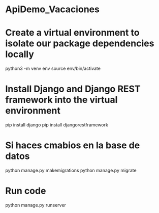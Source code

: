 # ApiDemo_Vacaciones

# Create a virtual environment to isolate our package dependencies locally
python3 -m venv env
source env/bin/activate  

# Install Django and Django REST framework into the virtual environment
pip install django
pip install djangorestframework


# Si haces cmabios en la base de datos
python manage.py makemigrations
python manage.py migrate



# Run code
python manage.py runserver